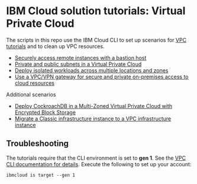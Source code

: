# IBM Cloud solution tutorials: Virtual Private Cloud

The scripts in this repo use the IBM Cloud CLI to set up scenarios for [VPC tutorials](https://cloud.ibm.com/docs/tutorials?topic=solution-tutorials-tutorials#Network) and to clean up VPC resources.

+ [Securely access remote instances with a bastion host](vpc-secure-management-bastion-server)
+ [Private and public subnets in a Virtual Private Cloud](vpc-public-app-private-backend)
+ [Deploy isolated workloads across multiple locations and zones](vpc-multi-region)
+ [Use a VPC/VPN gateway for secure and private on-premises access to cloud resources](vpc-site2site-vpn)

Additional scenarios 

+ [Deploy CockroachDB in a Multi-Zoned Virtual Private Cloud with Encrypted Block Storage](vpc-cockroachdb-mzr)
+ [Migrate a Classic infrastructure instance to a VPC infrastructure instance](vpc-migrate-from-classic)

## Troubleshooting

The tutorials require that the CLI environment is set to **gen 1**. See the [VPC CLI documentation for details](https://cloud.ibm.com/docs/cli/reference/ibmcloud?topic=vpc-infrastructure-cli-plugin-vpc-reference#-ibmcloud-is-target-). Execute the following to set up your account:

`ibmcloud is target --gen 1`